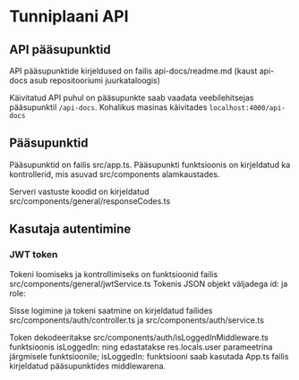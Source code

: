 # Tunniplaani API

## API pääsupunktid
API pääsupunktide kirjeldused on failis api-docs/readme.md (kaust api-docs asub repositooriumi juurkataloogis)

Käivitatud API puhul on pääsupunkte saab vaadata veebilehitsejas pääsupunktil `/api-docs`. Kohalikus masinas käivitades `localhost:4000/api-docs`

## Pääsupunktid
Pääsupunktid on failis src/app.ts. Pääsupunkti funktsioonis on kirjeldatud ka kontrollerid, mis asuvad src/components alamkaustades.

Serveri vastuste koodid on kirjeldatud src/components/general/responseCodes.ts

## Kasutaja autentimine
### JWT token
Tokeni loomiseks ja kontrollimiseks on funktsioonid failis src/components/general/jwtService.ts
Tokenis JSON objekt väljadega id: ja role:

Sisse logimine ja tokeni saatmine on kirjeldatud failides src/components/auth/controller.ts ja 
src/components/auth/service.ts

Token dekodeeritakse src/components/auth/isLoggedInMiddleware.ts funktsioonis isLoggedIn: ning edastatakse 
res.locals.user parameetrina järgmisele funktsioonile; isLoggedIn: funktsiooni saab kasutada App.ts failis kirjeldatud pääsupunktides middlewarena.
